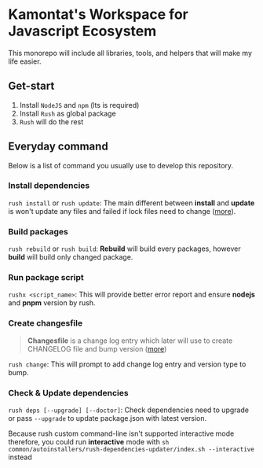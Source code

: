 # Kamontat's Workspace for Javascript Ecosystem

This monorepo will include all libraries, tools, and helpers 
that will make my life easier.

## Get-start

1. Install `NodeJS` and `npm` (lts is required)
2. Install `Rush` as global package
3. `Rush` will do the rest

## Everyday command

Below is a list of command you usually use to develop this repository.

### Install dependencies

`rush install` or `rush update`: The main different between **install** and **update** is won't update any files 
and failed if lock files need to change ([more][everyday-commands-rush-update]).

### Build packages

`rush rebuild` or `rush build`: **Rebuild** will build every packages, 
however **build** will build only changed package.

### Run package script

`rushx <script_name>`: This will provide better error report and 
ensure **nodejs** and **pnpm** version by rush.

### Create changesfile

> **Changesfile** is a change log entry which later will use to create CHANGELOG file and bump version ([more][everyday-commands-rush-change])

`rush change`: This will prompt to add change log entry and version type to bump.

### Check & Update dependencies

`rush deps [--upgrade] [--doctor]`: Check dependencies need to upgrade
or pass `--upgrade` to update package.json with latest version.

Because rush custom command-line isn't supported interactive mode
therefore, you could run **interactive** mode with 
`sh common/autoinstallers/rush-dependencies-updater/index.sh --interactive` instead


[everyday-commands-rush-update]: https://rushjs.io/pages/developer/everyday_commands/#rush-update
[everyday-commands-rush-change]: https://rushjs.io/pages/developer/everyday_commands/#rush-change
[npm-check-updates-github]: https://github.com/raineorshine/npm-check-updates
